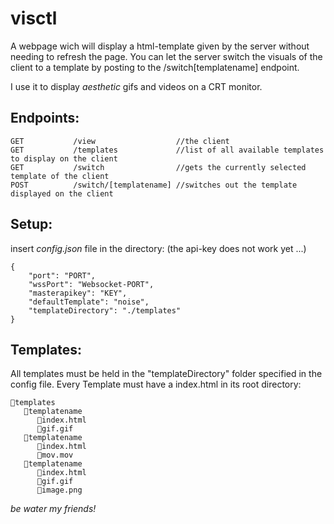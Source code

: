 # visctl
A webpage wich will display a html-template given by the server without needing to refresh the page.
You can let the server switch the visuals of the client to a template by posting to the /switch[templatename] endpoint.

I use it to display *aesthetic* gifs and videos on a CRT monitor.

## Endpoints:

```
GET           /view                  //the client 
GET           /templates             //list of all available templates to display on the client
GET           /switch                //gets the currently selected template of the client
POST          /switch/[templatename] //switches out the template displayed on the client
```

## Setup:

insert *config.json* file in the directory:
(the api-key does not work yet ...)
```
{
	"port": "PORT",
	"wssPort": "Websocket-PORT",
	"masterapikey": "KEY",
	"defaultTemplate": "noise",
	"templateDirectory": "./templates"
}
```

## Templates:
All templates must be held in the "templateDirectory" folder specified in the config file.
Every Template must have a index.html in its root directory:
```
📂templates
   📁templatename
      📄index.html
      📄gif.gif
   📁templatename
      📄index.html
      📄mov.mov
   📁templatename
      📄index.html
      📄gif.gif
      📄image.png
```

*be water my friends!*
